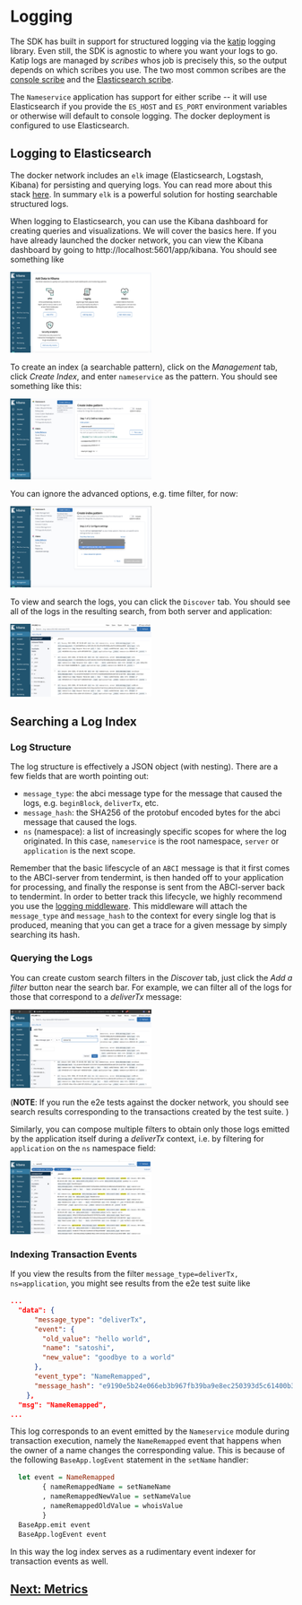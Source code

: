 # Logging

The SDK has built in support for structured logging via the [katip](https://hackage.haskell.org/package/katip) logging library. Even still, the SDK is agnostic to where you want your logs to go. Katip logs are managed by *scribes* whos job is precisely this, so the output depends on which scribes you use. The two most common scribes are the [console scribe](https://hackage.haskell.org/package/katip-0.8.3.0/docs/Katip-Scribes-Handle.html#v:mkHandleScribe) and the [Elasticsearch scribe](https://hackage.haskell.org/package/katip-elasticsearch).

The `Nameservice` application has support for either scribe -- it will use Elasticsearch if you provide the `ES_HOST` and `ES_PORT` environment variables or otherwise will default to console logging. The docker deployment is configured to use Elasticsearch.

## Logging to Elasticsearch

The docker network includes an `elk` image (Elasticsearch, Logstash, Kibana) for persisting and querying logs. You can read more about this stack [here](https://www.elastic.co/what-is/elk-stack). In summary `elk` is a powerful solution for hosting searchable structured logs. 

When logging to Elasticsearch, you can use the Kibana dashboard for creating queries and visualizations. We will cover the basics here. If you have already launched the docker network, you can view the Kibana dashboard by going to http://localhost:5601/app/kibana. You should see something like

<img src="https://raw.githubusercontent.com/f-o-a-m/hs-abci/master/hs-abci-examples/nameservice/images/kibana_welcome_screen.png" width="50%"/>

To create an index (a searchable pattern), click on the *Management* tab, click *Create Index*, and enter `nameservice` as the pattern. You should see something like this:

<img src="https://raw.githubusercontent.com/f-o-a-m/hs-abci/master/hs-abci-examples/nameservice/images/kibana_management.png" width="50%"/>

You can ignore the advanced options, e.g. time filter, for now:

<img src="https://raw.githubusercontent.com/f-o-a-m/hs-abci/master/hs-abci-examples/nameservice/images/kibana_management_2.png" width="50%"/>

To view and search the logs, you can click the `Discover` tab. You should see all of the logs in the resulting search, from both server and application:

<img src="https://raw.githubusercontent.com/f-o-a-m/hs-abci/master/hs-abci-examples/nameservice/images/kibana_discover.png" width="50%"/>

## Searching a Log Index

### Log Structure

The log structure is effectively a JSON object (with nesting). There are a few fields that are worth pointing out:

- `message_type`: the abci message type for the message that caused the logs, e.g. `beginBlock`, `deliverTx`, etc.
- `message_hash`: the SHA256 of the protobuf encoded bytes for the abci message that caused the logs.
- `ns` (namespace): a list of increasingly specific scopes for where the log originated. In this case, `nameservice` is the root namespace, `server` or `application` is the next scope.

Remember that the basic lifescycle of an `ABCI` message is that it first comes to the ABCI-server from tendermint, is then handed off to your application for processing, and finally the response is sent from the ABCI-server back to tendermint. In order to better track this lifecycle, we highly recommend you use the [logging middleware](https://github.com/f-o-a-m/hs-abci/blob/master/hs-abci-extra/src/Network/ABCI/Server/Middleware/Logger.hs). This middleware will attach the `message_type` and `message_hash` to the context for every single log that is produced, meaning that you can get a  trace for a given message by simply searching its hash.

### Querying the Logs

You can create custom search filters in the *Discover* tab, just click the *Add a filter* button near the search bar. For example, we can filter all of the logs for those that correspond to a *deliverTx* message:

<img src="https://raw.githubusercontent.com/f-o-a-m/hs-abci/master/hs-abci-examples/nameservice/images/kibana_discover_filter.png" width="50%"/>

(**NOTE**: If you run the e2e tests against the docker network, you should see search results corresponding to the transactions created by the test suite. )

Similarly, you can compose multiple filters to obtain only those logs emitted by the application itself during a *deliverTx* context, i.e. by filtering for `application` on the `ns` namespace field:

<img src="https://raw.githubusercontent.com/f-o-a-m/hs-abci/master/hs-abci-examples/nameservice/images/kibana_discover_filter_advanced.png" width="50%"/>

### Indexing Transaction Events

If you view the results from the filter `message_type=deliverTx, ns=application`, you might see results from the e2e test suite like

```json
...
  "data": {
      "message_type": "deliverTx",
      "event": {
        "old_value": "hello world",
        "name": "satoshi",
        "new_value": "goodbye to a world"
      },
      "event_type": "NameRemapped",
      "message_hash": "e9190e5b24e066eb3b967fb39ba9e8ec250393d5c61400b3ed2a9528d967d5e1"
    },
  "msg": "NameRemapped",
...
```

This log corresponds to an event emitted by the `Nameservice` module during transaction execution, namely the `NameRemapped` event that happens when the owner of a name changes the corresponding value. This is because of the following `BaseApp.logEvent` statement in the `setName` handler:

```haskell
  let event = NameRemapped
        { nameRemappedName = setNameName
        , nameRemappedNewValue = setNameValue
        , nameRemappedOldValue = whoisValue
        }
  BaseApp.emit event
  BaseApp.logEvent event
```

In this way the log index serves as a rudimentary event indexer for transaction events as well.

## [Next: Metrics](./Metrics.md)
